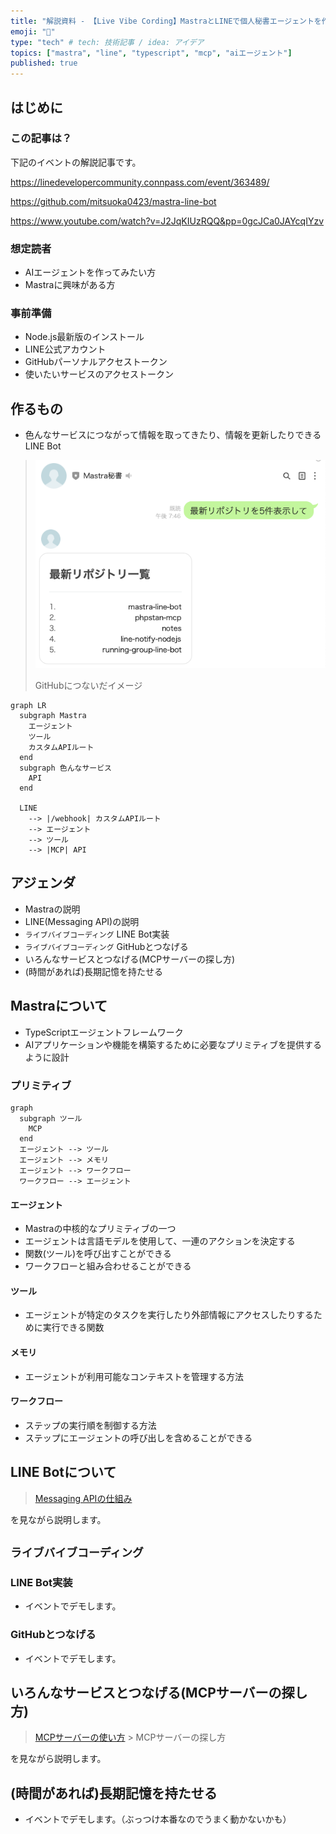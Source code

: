 ```yaml
---
title: "解説資料 - 【Live Vibe Cording】MastraとLINEで個人秘書エージェントを作る"
emoji: "💬"
type: "tech" # tech: 技術記事 / idea: アイデア
topics: ["mastra", "line", "typescript", "mcp", "aiエージェント"]
published: true
---
```


## はじめに

### この記事は？

下記のイベントの解説記事です。

https://linedevelopercommunity.connpass.com/event/363489/

https://github.com/mitsuoka0423/mastra-line-bot

https://www.youtube.com/watch?v=J2JqKIUzRQQ&pp=0gcJCa0JAYcqIYzv

### 想定読者

- AIエージェントを作ってみたい方
- Mastraに興味がある方

### 事前準備

- Node.js最新版のインストール
- LINE公式アカウント
- GitHubパーソナルアクセストークン
- 使いたいサービスのアクセストークン

## 作るもの

- 色んなサービスにつながって情報を取ってきたり、情報を更新したりできるLINE Bot

> ![](/images/mastra-line-bot/010.png)
>
> GitHubにつないだイメージ

```mermaid
graph LR
  subgraph Mastra
    エージェント
    ツール
    カスタムAPIルート
  end
  subgraph 色んなサービス
    API
  end
  
  LINE
    --> |/webhook| カスタムAPIルート
    --> エージェント
    --> ツール
    --> |MCP| API
```

## アジェンダ

- Mastraの説明
- LINE(Messaging API)の説明
- `ライブバイブコーディング` LINE Bot実装
- `ライブバイブコーディング` GitHubとつなげる
- いろんなサービスとつなげる(MCPサーバーの探し方)
- (時間があれば)長期記憶を持たせる

## Mastraについて

- TypeScriptエージェントフレームワーク
- AIアプリケーションや機能を構築するために必要なプリミティブを提供するように設計

### プリミティブ

```mermaid
graph
  subgraph ツール
    MCP
  end
  エージェント --> ツール
  エージェント --> メモリ
  エージェント --> ワークフロー
  ワークフロー --> エージェント
```

#### エージェント

- Mastraの中核的なプリミティブの一つ
- エージェントは言語モデルを使用して、一連のアクションを決定する
- 関数(ツール)を呼び出すことができる
- ワークフローと組み合わせることができる

#### ツール

- エージェントが特定のタスクを実行したり外部情報にアクセスしたりするために実行できる関数

#### メモリ

- エージェントが利用可能なコンテキストを管理する方法

#### ワークフロー

- ステップの実行順を制御する方法
- ステップにエージェントの呼び出しを含めることができる

## LINE Botについて

> [Messaging APIの仕組み](https://developers.line.biz/ja/docs/messaging-api/overview/#how-messaging-api-works)

を見ながら説明します。

## `ライブバイブコーディング`

### LINE Bot実装

- イベントでデモします。

### GitHubとつなげる

- イベントでデモします。

## いろんなサービスとつなげる(MCPサーバーの探し方)

> [MCPサーバーの使い方](https://zenn.dev/tmitsuoka0423/books/mcp-handson-guide) > MCPサーバーの探し方

を見ながら説明します。

## (時間があれば)長期記憶を持たせる

- イベントでデモします。（ぶっつけ本番なのでうまく動かないかも）
